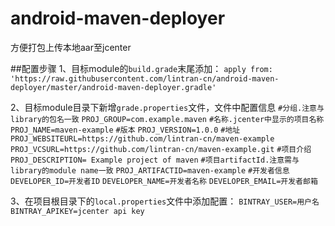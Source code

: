 # android-maven-deployer
方便打包上传本地aar至jcenter

##配置步骤
1、目标module的`build.grade`末尾添加：
`apply from: 'https://raw.githubusercontent.com/lintran-cn/android-maven-deployer/master/android-maven-deployer.gradle'`

2、目标module目录下新增`grade.properties`文件，文件中配置信息
`#分组.注意与library的包名一致`
`PROJ_GROUP=com.example.maven`
`#名称.jcenter中显示的项目名称`
`PROJ_NAME=maven-example`
`#版本`
`PROJ_VERSION=1.0.0`
`#地址`
`PROJ_WEBSITEURL=https://github.com/lintran-cn/maven-example`
`PROJ_VCSURL=https://github.com/lintran-cn/maven-example.git`
`#项目介绍`
`PROJ_DESCRIPTION= Example project of maven`
`#项目artifactId.注意需与library的module name一致`
`PROJ_ARTIFACTID=maven-example`
`#开发者信息`
`DEVELOPER_ID=开发者ID`
`DEVELOPER_NAME=开发者名称`
`DEVELOPER_EMAIL=开发者邮箱`

3、在项目根目录下的`local.properties`文件中添加配置：
`BINTRAY_USER=用户名`
`BINTRAY_APIKEY=jcenter api key`
